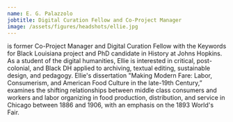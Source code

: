 ```yaml
---
name: E. G. Palazzolo
jobtitle: Digital Curation Fellow and Co-Project Manager
image: /assets/figures/headshots/ellie.jpg
---
```


is former Co-Project Manager and Digital Curation Fellow with the Keywords for Black Louisiana project and PhD candidate in History at Johns Hopkins. As a student of the digital humanities, Ellie is interested in critical, post-colonial, and Black DH applied to archiving, textual editing, sustainable design, and pedagogy. Ellie's dissertation "Making Modern Fare: Labor, Consumerism, and American Food Culture in the late-19th Century,” examines the shifting relationships between middle class consumers and workers and labor organizing in food production, distribution, and service in Chicago between 1886 and 1906, with an emphasis on the 1893 World's Fair.